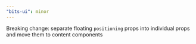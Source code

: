 ```yaml
---
"bits-ui": minor
---
```


Breaking change: separate floating `positioning` props into individual props and move them to content components
